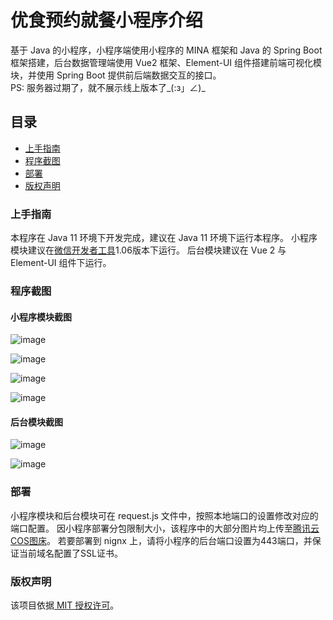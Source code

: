 # 优食预约就餐小程序介绍

基于 Java 的小程序，小程序端使用小程序的 MINA 框架和 Java 的 Spring Boot 框架搭建，后台数据管理端使用 Vue2 框架、Element-UI 组件搭建前端可视化模块，并使用 Spring Boot 提供前后端数据交互的接口。
<br/>
PS: 服务器过期了，就不展示线上版本了_(:з」∠)_

## 目录

- [上手指南](#上手指南)
- [程序截图](#程序截图)
- [部署](#部署)
- [版权声明](#版权声明)

### 上手指南

本程序在 Java 11 环境下开发完成，建议在 Java 11 环境下运行本程序。
小程序模块建议在<a href="https://developers.weixin.qq.com/miniprogram/dev/devtools/download.html">微信开发者工具</a>1.06版本下运行。
后台模块建议在 Vue 2 与 Element-UI 组件下运行。

### 程序截图

#### 小程序模块截图
![image](https://user-images.githubusercontent.com/45223220/175796447-384ae51f-87ab-45e0-b4fc-fae6329ff8c0.png)

![image](https://user-images.githubusercontent.com/45223220/175797049-3586d8f2-1029-4282-92a8-77e71778b8b0.png)

![image](https://user-images.githubusercontent.com/45223220/175797104-515d9bfa-900d-4bcf-9eb3-760aee2071d2.png)

![image](https://user-images.githubusercontent.com/45223220/175797117-6619a8c5-31d8-4b42-8c68-7b541aa343da.png)

#### 后台模块截图
![image](https://user-images.githubusercontent.com/45223220/175797319-96f3ba78-cb81-4100-9ea6-094d0119f95a.png)

![image](https://user-images.githubusercontent.com/45223220/175797327-9fbc5a6e-f38d-47a3-b5db-4ebf81ecccdd.png)

### 部署

小程序模块和后台模块可在 request.js 文件中，按照本地端口的设置修改对应的端口配置。
因小程序部署分包限制大小，该程序中的大部分图片均上传至<a href="https://cloud.tencent.com/product/cos">腾讯云COS图床</a>。
若要部署到 nignx 上，请将小程序的后台端口设置为443端口，并保证当前域名配置了SSL证书。

### 版权声明

该项目依据<a href="https://github.com/shaojintian/Best_README_template/blob/master/LICENSE.txt"> MIT 授权许可</a>。
